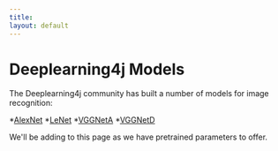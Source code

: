 ```yaml
---
title: 
layout: default
---
```


# Deeplearning4j Models

The Deeplearning4j community has built a number of models for image recognition:

*[AlexNet](https://github.com/deeplearning4j/ImageNet-Example/blob/master/src/main/java/imagenet/sampleModels/AlexNet.java)
*[LeNet](https://github.com/deeplearning4j/ImageNet-Example/blob/master/src/main/java/imagenet/sampleModels/LeNet.java)
*[VGGNetA](https://github.com/deeplearning4j/ImageNet-Example/blob/master/src/main/java/imagenet/sampleModels/VGGNetA.java)
*[VGGNetD](https://github.com/deeplearning4j/ImageNet-Example/blob/master/src/main/java/imagenet/sampleModels/VGGNetD.java)

We'll be adding to this page as we have pretrained parameters to offer.
